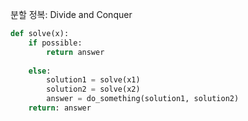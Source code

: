 분할 정복: Divide and Conquer

```python
def solve(x):
    if possible:
        return answer
    
    else:
        solution1 = solve(x1)
        solution2 = solve(x2)
        answer = do_something(solution1, solution2)
    return: answer
```

